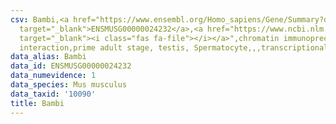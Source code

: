 ```yaml
---
csv: Bambi,<a href="https://www.ensembl.org/Homo_sapiens/Gene/Summary?db=core;g=ENSMUSG00000024232"
  target="_blank">ENSMUSG00000024232</a>,<a href="https://www.ncbi.nlm.nih.gov/pubmed/25450459"
  target="_blank"><i class="fas fa-file"></i></a>",chromatin immunoprecipitation assay,direct
  interaction,prime adult stage, testis, Spermatocyte,,,transcriptional regulation,
data_alias: Bambi
data_id: ENSMUSG00000024232
data_numevidence: 1
data_species: Mus musculus
data_taxid: '10090'
title: Bambi
---
```

